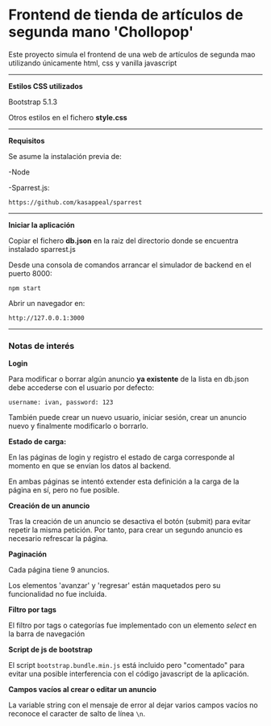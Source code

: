 # Frontend de tienda de artículos de segunda mano 'Chollopop'

Este proyecto simula el frontend de una web de artículos de segunda mao utilizando únicamente html, css y vanilla javascript 

---

**Estilos CSS utilizados**

Bootstrap 5.1.3

Otros estilos en el fichero **style.css**

---

**Requisitos**

Se asume la instalación previa de:

-Node

-Sparrest.js:

```
https://github.com/kasappeal/sparrest
```
---

**Iniciar la aplicación**

Copiar el fichero **db.json** en la raiz del directorio donde se encuentra instalado sparrest.js

Desde una consola de comandos arrancar el simulador de backend en el puerto 8000:

```
npm start
```

Abrir un navegador en: 
```
http://127.0.0.1:3000
```
---

### Notas de interés ###

**Login**

Para modificar o borrar algún anuncio **ya existente** de la lista en db.json debe accederse con el usuario por defecto: 
```
username: ivan, password: 123
```
También puede crear un nuevo usuario, iniciar sesión, crear un anuncio nuevo y finalmente modificarlo o borrarlo. 

**Estado de carga:** 

En las páginas de login y registro el estado de carga corresponde al momento en que se envían los datos al backend. 

En ambas páginas se intentó extender esta definición a la carga de la página en sí, pero no fue posible. 

**Creación de un anuncio**

Tras la creación de un anuncio se desactiva el botón (submit) para evitar repetir la misma petición. Por tanto, para crear un segundo anuncio es necesario refrescar la página. 


**Paginación**

Cada página tiene 9 anuncios.

Los elementos 'avanzar' y 'regresar' están maquetados pero su funcionalidad no fue incluida.  

**Filtro por tags**

El filtro por tags o categorías fue implementado con un elemento *select* en la barra de navegación

**Script de js de bootstrap**

El script ```bootstrap.bundle.min.js``` está incluido pero "comentado" para evitar una posible interferencia con el código javascript de la aplicación. 

**Campos vacíos al crear o editar un anuncio**

La variable string con el mensaje de error al dejar varios campos vacíos no reconoce el caracter de salto de línea ```\n```. 